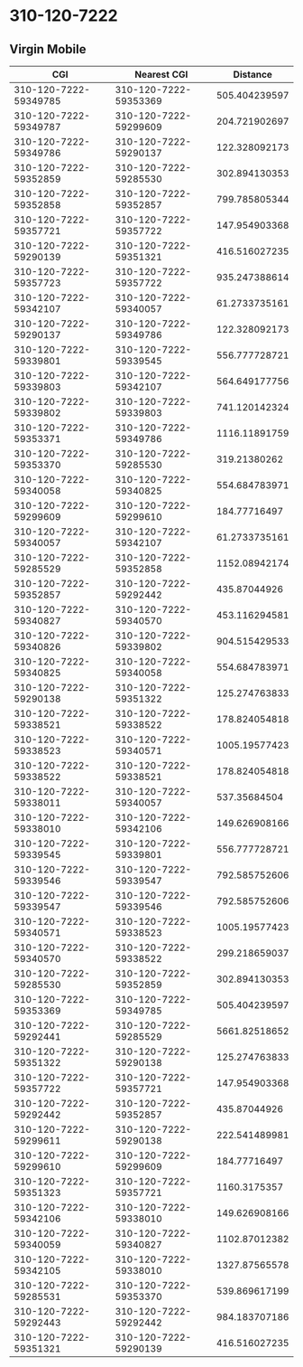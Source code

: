 # 310-120-7222
## Virgin Mobile


| CGI | Nearest CGI | Distance |
|-----|-------------|----------|
| 310-120-7222-59349785 | 310-120-7222-59353369 | 505.404239597 |
| 310-120-7222-59349787 | 310-120-7222-59299609 | 204.721902697 |
| 310-120-7222-59349786 | 310-120-7222-59290137 | 122.328092173 |
| 310-120-7222-59352859 | 310-120-7222-59285530 | 302.894130353 |
| 310-120-7222-59352858 | 310-120-7222-59352857 | 799.785805344 |
| 310-120-7222-59357721 | 310-120-7222-59357722 | 147.954903368 |
| 310-120-7222-59290139 | 310-120-7222-59351321 | 416.516027235 |
| 310-120-7222-59357723 | 310-120-7222-59357722 | 935.247388614 |
| 310-120-7222-59342107 | 310-120-7222-59340057 | 61.2733735161 |
| 310-120-7222-59290137 | 310-120-7222-59349786 | 122.328092173 |
| 310-120-7222-59339801 | 310-120-7222-59339545 | 556.777728721 |
| 310-120-7222-59339803 | 310-120-7222-59342107 | 564.649177756 |
| 310-120-7222-59339802 | 310-120-7222-59339803 | 741.120142324 |
| 310-120-7222-59353371 | 310-120-7222-59349786 | 1116.11891759 |
| 310-120-7222-59353370 | 310-120-7222-59285530 | 319.21380262 |
| 310-120-7222-59340058 | 310-120-7222-59340825 | 554.684783971 |
| 310-120-7222-59299609 | 310-120-7222-59299610 | 184.77716497 |
| 310-120-7222-59340057 | 310-120-7222-59342107 | 61.2733735161 |
| 310-120-7222-59285529 | 310-120-7222-59352858 | 1152.08942174 |
| 310-120-7222-59352857 | 310-120-7222-59292442 | 435.87044926 |
| 310-120-7222-59340827 | 310-120-7222-59340570 | 453.116294581 |
| 310-120-7222-59340826 | 310-120-7222-59339802 | 904.515429533 |
| 310-120-7222-59340825 | 310-120-7222-59340058 | 554.684783971 |
| 310-120-7222-59290138 | 310-120-7222-59351322 | 125.274763833 |
| 310-120-7222-59338521 | 310-120-7222-59338522 | 178.824054818 |
| 310-120-7222-59338523 | 310-120-7222-59340571 | 1005.19577423 |
| 310-120-7222-59338522 | 310-120-7222-59338521 | 178.824054818 |
| 310-120-7222-59338011 | 310-120-7222-59340057 | 537.35684504 |
| 310-120-7222-59338010 | 310-120-7222-59342106 | 149.626908166 |
| 310-120-7222-59339545 | 310-120-7222-59339801 | 556.777728721 |
| 310-120-7222-59339546 | 310-120-7222-59339547 | 792.585752606 |
| 310-120-7222-59339547 | 310-120-7222-59339546 | 792.585752606 |
| 310-120-7222-59340571 | 310-120-7222-59338523 | 1005.19577423 |
| 310-120-7222-59340570 | 310-120-7222-59338522 | 299.218659037 |
| 310-120-7222-59285530 | 310-120-7222-59352859 | 302.894130353 |
| 310-120-7222-59353369 | 310-120-7222-59349785 | 505.404239597 |
| 310-120-7222-59292441 | 310-120-7222-59285529 | 5661.82518652 |
| 310-120-7222-59351322 | 310-120-7222-59290138 | 125.274763833 |
| 310-120-7222-59357722 | 310-120-7222-59357721 | 147.954903368 |
| 310-120-7222-59292442 | 310-120-7222-59352857 | 435.87044926 |
| 310-120-7222-59299611 | 310-120-7222-59290138 | 222.541489981 |
| 310-120-7222-59299610 | 310-120-7222-59299609 | 184.77716497 |
| 310-120-7222-59351323 | 310-120-7222-59357721 | 1160.3175357 |
| 310-120-7222-59342106 | 310-120-7222-59338010 | 149.626908166 |
| 310-120-7222-59340059 | 310-120-7222-59340827 | 1102.87012382 |
| 310-120-7222-59342105 | 310-120-7222-59338010 | 1327.87565578 |
| 310-120-7222-59285531 | 310-120-7222-59353370 | 539.869617199 |
| 310-120-7222-59292443 | 310-120-7222-59292442 | 984.183707186 |
| 310-120-7222-59351321 | 310-120-7222-59290139 | 416.516027235 |
